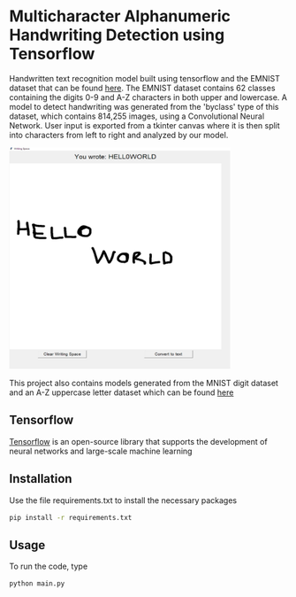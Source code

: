 # Multicharacter Alphanumeric Handwriting Detection using Tensorflow

Handwritten text recognition model built using tensorflow and the EMNIST dataset that can be found [here](https://www.nist.gov/itl/products-and-services/emnist-dataset). The EMNIST dataset contains 62 classes containing the digits 0-9 and A-Z characters in both upper and lowercase. A model to detect handwriting was generated from the 'byclass' type of this dataset, which contains 814,255 images, using a Convolutional Neural Network. User input is exported from a tkinter canvas where it is then split into characters from left to right and analyzed by our model.

<a href="https://github.com/mpeng72/handwritingdetection">
    <img src="/example.png" alt="Logo" width="400" height="400">
  </a>

This project also contains models generated from the MNIST digit dataset and an A-Z uppercase letter dataset which can be found [here](https://www.kaggle.com/datasets/sachinpatel21/az-handwritten-alphabets-in-csv-format)

## Tensorflow

[Tensorflow](https://www.tensorflow.org/api_docs/python/tf) is an open-source library that supports the development of neural networks and large-scale machine learning

## Installation
Use the file requirements.txt to install the necessary packages

```bash
pip install -r requirements.txt
```

## Usage
To run the code, type 

```python
python main.py
```

